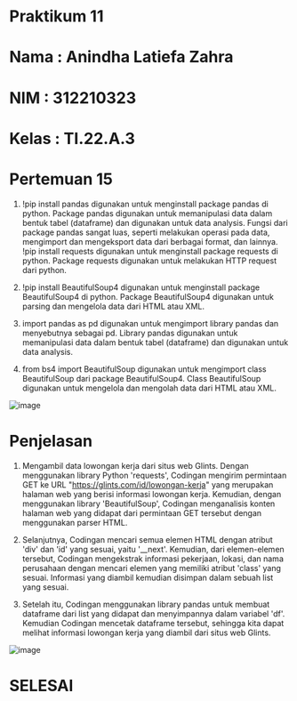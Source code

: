 # Praktikum 11
# Nama : Anindha Latiefa Zahra 
# NIM : 312210323
# Kelas : TI.22.A.3
# Pertemuan 15

1. !pip install pandas digunakan untuk menginstall package pandas di python. Package pandas digunakan untuk memanipulasi data dalam bentuk tabel (dataframe) dan digunakan untuk data analysis. Fungsi dari package pandas sangat luas, seperti melakukan operasi pada data, mengimport dan mengeksport data dari berbagai format, dan lainnya. !pip install requests digunakan untuk menginstall package requests di python. Package requests digunakan untuk melakukan HTTP request dari python.

2. !pip install BeautifulSoup4 digunakan untuk menginstall package BeautifulSoup4 di python. Package BeautifulSoup4 digunakan untuk parsing dan mengelola data dari HTML atau XML.

3. import pandas as pd digunakan untuk mengimport library pandas dan menyebutnya sebagai pd. Library pandas digunakan untuk memanipulasi data dalam bentuk tabel (dataframe) dan digunakan untuk data analysis.

4. from bs4 import BeautifulSoup digunakan untuk mengimport class BeautifulSoup dari package BeautifulSoup4. Class BeautifulSoup digunakan untuk mengelola dan mengolah data dari HTML atau XML.

![image](https://user-images.githubusercontent.com/115516800/213156946-c6588b1d-3309-47c6-9e5f-c0f8c3c5ac46.png)

# Penjelasan 

1. Mengambil data lowongan kerja dari situs web Glints. Dengan menggunakan library Python 'requests', Codingan mengirim permintaan GET ke URL "https://glints.com/id/lowongan-kerja" yang merupakan halaman web yang berisi informasi lowongan kerja. Kemudian, dengan menggunakan library 'BeautifulSoup', Codingan menganalisis konten halaman web yang didapat dari permintaan GET tersebut dengan menggunakan parser HTML.

2. Selanjutnya, Codingan mencari semua elemen HTML dengan atribut 'div' dan 'id' yang sesuai, yaitu '__next'. Kemudian, dari elemen-elemen tersebut, Codingan mengekstrak informasi pekerjaan, lokasi, dan nama perusahaan dengan mencari elemen yang memiliki atribut 'class' yang sesuai. Informasi yang diambil kemudian disimpan dalam sebuah list yang sesuai.

3. Setelah itu, Codingan menggunakan library pandas untuk membuat dataframe dari list yang didapat dan menyimpannya dalam variabel 'df'. Kemudian Codingan mencetak dataframe tersebut, sehingga kita dapat melihat informasi lowongan kerja yang diambil dari situs web Glints.

![image](https://user-images.githubusercontent.com/115516800/213157861-87893484-6665-476f-a074-c4c084e9680f.png)

# SELESAI
